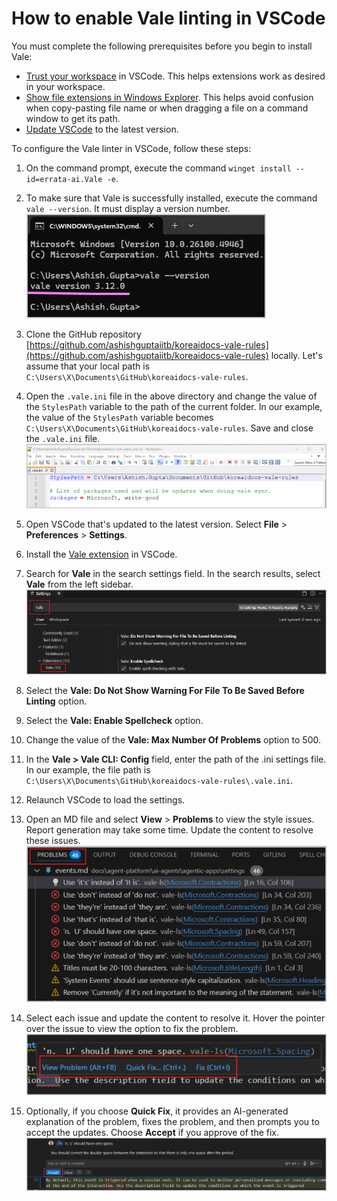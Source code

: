 # How to enable Vale linting in VSCode

You must complete the following prerequisites before you begin to install Vale:

* [Trust your workspace](https://code.visualstudio.com/docs/editing/workspaces/workspace-trust#_trusting-a-workspace) in VSCode. This helps extensions work as desired in your workspace.  
* [Show file extensions in Windows Explorer](https://support.microsoft.com/en-us/windows/common-file-name-extensions-in-windows-da4a4430-8e76-89c5-59f7-1cdbbc75cb01). This helps avoid confusion when copy-pasting file name or when dragging a file on a command window to get its path.  
* [Update VSCode](https://code.visualstudio.com/docs/supporting/FAQ#_vs-code-versions) to the latest version.

To configure the Vale linter in VSCode, follow these steps:

1. On the command prompt, execute the command `winget install --id=errata-ai.Vale -e`.

1. To make sure that Vale is successfully installed, execute the command `vale --version`. It must display a version number.  
   ![Vale version](images/vale-version.png)

1. Clone the GitHub repository [https://github.com/ashishguptaiitb/koreaidocs-vale-rules](https://github.com/ashishguptaiitb/koreaidocs-vale-rules) locally. Let's assume that your local path is `C:\Users\X\Documents\GitHub\koreaidocs-vale-rules`.

1. Open the `.vale.ini` file in the above directory and change the value of the `StylesPath` variable to the path of the current folder. In our example, the value of the `StylesPath` variable becomes `C:\Users\X\Documents\GitHub\koreaidocs-vale-rules`. Save and close the `.vale.ini` file.
   ![Style path variable value in the Vale INI file.](images/vale-ini-stylepath.png)

1. Open VSCode that's updated to the latest version. Select **File** > **Preferences** > **Settings**.

1. Install the [Vale extension](https://marketplace.visualstudio.com/items?itemName=ChrisChinchilla.vale-vscode) in VSCode.
 
1. Search for **Vale** in the search settings field. In the search results, select **Vale** from the left sidebar.
   ![Search vale in the VSCode settings.](images/vscode-vale-settings.png)

1. Select the **Vale: Do Not Show Warning For File To Be Saved Before Linting** option.

1. Select the **Vale: Enable Spellcheck** option.

1. Change the value of the **Vale: Max Number Of Problems** option to 500.

1. In the **Vale > Vale CLI: Config** field, enter the path of the .ini settings file. In our example, the file path is `C:\Users\X\Documents\GitHub\koreaidocs-vale-rules\.vale.ini`.

1. Relaunch VSCode to load the settings.

1. Open an MD file and select **View** > **Problems** to view the style issues. Report generation may take some time. Update the content to resolve these issues.
   ![Same problems report](images/sample-problems.png)

1. Select each issue and update the content to resolve it. Hover the pointer over the issue to view the option to fix the problem.
   ![Various options to resolve the issue.](images/options-to-resolve.png)

1. Optionally, if you choose **Quick Fix**, it provides an AI-generated explanation of the problem, fixes the problem, and then prompts you to accept the updates. Choose **Accept** if you approve of the fix.
   ![Option to accept the automatic fix.](images/accept-fix.png)
